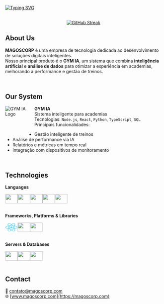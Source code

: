 <!-- 
  ## Links de onde usei para fazer o readme

  # Typer - (https://readme-typing-svg.herokuapp.com/demo/)
  # Stats - (https://github-readme-streak-stats.herokuapp.com/demo/)
  # Grafico - (https://ashutosh00710.github.io/github-readme-activity-graph/)
  # VisitCount - (https://visitcount.itsvg.in/)

-->

[![Typing SVG](https://readme-typing-svg.herokuapp.com?font=Fira+Code&pause=1000&random=false&width=435&lines=Welcome+to+MAGOSCORP;Innovation+and+Technology;Creators+of+GYM+IA)](https://git.io/typing-svg)

<br/>

<div align="center">
  <a href="https://git.io/streak-stats"><img src="https://streak-stats.demolab.com?user=MAGOSCORP&theme=dark&hide_border=true" alt="GitHub Streak" /></a>
</div>

## About Us

**MAGOSCORP** é uma empresa de tecnologia dedicada ao desenvolvimento de soluções digitais inteligentes.  
Nosso principal produto é o **GYM IA**, um sistema que combina **inteligência artificial** e **análise de dados** para otimizar a experiência em academias, melhorando a performance e gestão de treinos.

<br/>

## Our System

<img align="left" height="94px" width="94px" alt="GYM IA Logo" src="https://api-bolsistasregistro.tecnomaub.site/uploads/projects/project_1758739080392.jpeg"/>

**GYM IA** \
Sistema inteligente para academias \
Tecnologias: `Node.js`, `React`, `Python`, `TypeScript`, `SQL` \
Principais funcionalidades:
- Gestão inteligente de treinos  
- Análise de performance via IA  
- Relatórios e métricas em tempo real  
- Integração com dispositivos de monitoramento  

<br/>

## Technologies

**Languages**
<br/>
<div style="display: flex; align-items: center;">
  <img height="30" width="40" src="https://cdn.jsdelivr.net/gh/devicons/devicon/icons/javascript/javascript-original.svg" />
  <img height="30" width="40" src="https://cdn.jsdelivr.net/gh/devicons/devicon/icons/typescript/typescript-original.svg" />
  <img height="30" width="40" src="https://cdn.jsdelivr.net/gh/devicons/devicon/icons/python/python-original.svg">
  <img height="30" width="40" src="https://cdn.jsdelivr.net/gh/devicons/devicon/icons/java/java-original.svg">
  <img height="30" width="40" src="https://cdn.jsdelivr.net/gh/devicons/devicon/icons/sqlite/sqlite-original.svg">
</div>
<br/>

**Frameworks, Platforms & Libraries**
<br/>
<div style="display: flex; align-items: center;">
  <img height="30" width="40" src="https://raw.githubusercontent.com/devicons/devicon/master/icons/react/react-original.svg">
  <img height="30" width="40" src="https://cdn.jsdelivr.net/gh/devicons/devicon/icons/nodejs/nodejs-original.svg" />
  <img height="30" width="40" src="https://cdn.jsdelivr.net/gh/devicons/devicon/icons/bootstrap/bootstrap-original.svg" />
</div>
<br/>

**Servers & Databases**
<br/>
<div style="display: flex; align-items: center;">
  <img height="30" width="40" src="https://cdn.jsdelivr.net/gh/devicons/devicon/icons/mysql/mysql-original.svg">
  <img height="30" width="40" src="https://cdn.jsdelivr.net/gh/devicons/devicon/icons/sqlite/sqlite-original.svg">
  <img height="30" width="40" src="https://cdn.jsdelivr.net/gh/devicons/devicon@latest/icons/amazonwebservices/amazonwebservices-original-wordmark.svg" />
</div>
<br/>

## Contact

📧 contato@magoscorp.com  
🌐 [www.magoscorp.com](https://magoscorp.com)  
